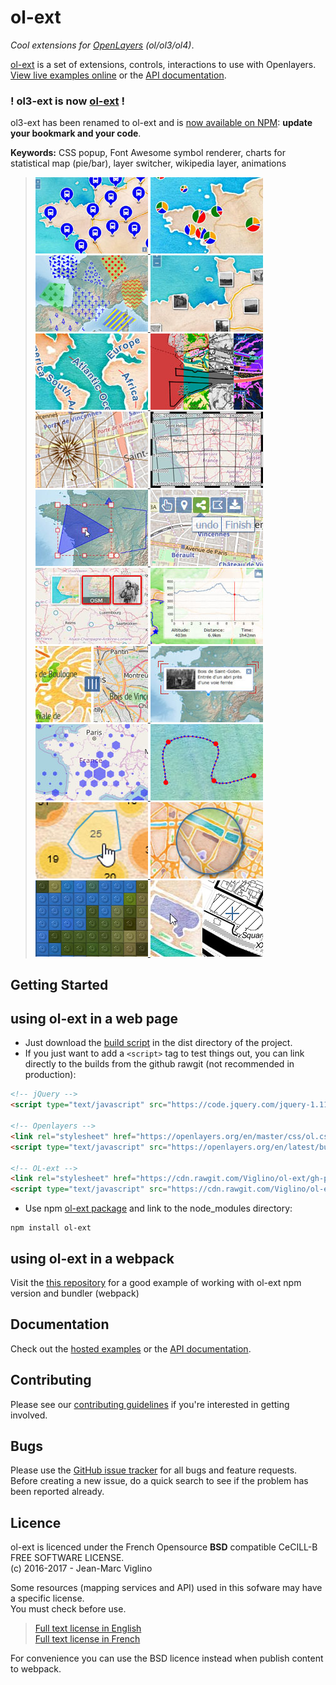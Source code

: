 # ol-ext
*Cool extensions for [OpenLayers](https://github.com/openlayers/openlayers) (ol/ol3/ol4)*.

[ol-ext](https://github.com/Viglino/ol-ext) is a set of extensions, controls, interactions to use with Openlayers.    
[View live examples online](http://viglino.github.io/ol-ext/) or the [API documentation](http://viglino.github.io/ol-ext/doc/doc-pages/).

### ! ol3-ext is now [ol-ext](https://github.com/Viglino/ol-ext) !
ol3-ext has been renamed to ol-ext and is [now available on NPM](https://www.npmjs.com/package/ol-ext): **update your bookmark and your code**.

**Keywords:** CSS popup, 
Font Awesome symbol renderer, 
charts for statistical map (pie/bar), 
layer switcher,
wikipedia layer, 
animations

> [
![Font style](img/map.style.font.jpg?raw=true)
![Charts](img/map.style.chart.jpg?raw=true)
![](img/map.style.pattern.jpg?raw=true)
![](img/map.style.photo.jpg?raw=true)
![](img/map.style.textpath.jpg?raw=true)
![](img/map.filter.colorize.jpg?raw=true)
![](img/map.control.compass.jpg?raw=true)
![](img/map.control.graticule.jpg?raw=true)
![](img/map.interaction.transform.jpg?raw=true)
![](img/map.control.editbar.jpg?raw=true)
![](img/map.switcher.image.jpg?raw=true)
![](img/map.control.profil.jpg?raw=true)
![](img/map.control.swipe.jpg?raw=true)
![](img/map.popup.anim.jpg?raw=true)
![](img/map.layer.hexbin.jpg?raw=true)
![](img/map.geom.cspline.jpg?raw=true)
![](img/map.cluster.convexhull.jpg?raw=true)
![](img/map.overlay.magnify.jpg?raw=true)
![](img/map.filter.lego.jpg?raw=true)
![](img/map.interaction.synchronize.jpg?raw=true)
](http://viglino.github.io/ol-ext/)

## Getting Started

## using ol-ext in a web page

* Just download the [build script](https://github.com/Viglino/ol-ext/tree/gh-pages/dist) in the dist directory of the project.
* If you just want to add a `<script>` tag to test things out, you can link directly to the builds from the github rawgit (not recommended in production):
````html
<!-- jQuery -->
<script type="text/javascript" src="https://code.jquery.com/jquery-1.11.0.min.js"></script>

<!-- Openlayers -->
<link rel="stylesheet" href="https://openlayers.org/en/master/css/ol.css" />
<script type="text/javascript" src="https://openlayers.org/en/latest/build/ol.js"></script>

<!-- OL-ext -->
<link rel="stylesheet" href="https://cdn.rawgit.com/Viglino/ol-ext/gh-pages/dist/ol-ext.min.css" />
<script type="text/javascript" src="https://cdn.rawgit.com/Viglino/ol-ext/gh-pages/dist/ol-ext.min.js"></script>
````
* Use npm [ol-ext package](https://www.npmjs.com/package/ol-ext) and link to the node_modules directory:
````
npm install ol-ext
````

## using ol-ext in a webpack

Visit the [this repository](https://github.com/darkscript/ol-ol-ext-webpack-example) for a good example of working with ol-ext npm version and bundler (webpack)
 
## Documentation

Check out the [hosted examples](http://viglino.github.io/ol-ext/) or the [API documentation](http://viglino.github.io/ol-ext/doc/doc-pages/).

## Contributing

Please see our [contributing guidelines](https://github.com/Viglino/ol-ext/blob/master/CONTRIBUTING.md) if you're interested in getting involved.

## Bugs

Please use the [GitHub issue tracker](https://github.com/Viglino/ol-ext/issues) for all bugs and feature requests. Before creating a new issue, do a quick search to see if the problem has been reported already.

## Licence

ol-ext is licenced under the French Opensource **BSD** compatible CeCILL-B FREE SOFTWARE LICENSE.  
 (c) 2016-2017 - Jean-Marc Viglino

Some resources (mapping services and API) used in this sofware may have a specific license.  
You must check before use.

> [Full text license in English](http://www.cecill.info/licences/Licence_CeCILL-B_V1-en.txt)  
> [Full text license in French](http://www.cecill.info/licences/Licence_CeCILL-B_V1-fr.txt)

For convenience you can use the BSD licence instead when publish content to webpack.
